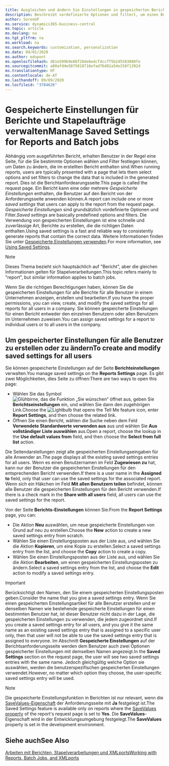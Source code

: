 ```yaml
---
title: Ausgleichen und ändern Sie Einstellungen in gespeicherten Berichten | Microsoft Docs
description: Beschreibt vordefinierte Optionen und filtert, um einen Bericht anzupassen und die richtigen Daten zu generieren.
author: SorenGP
ms.service: dynamics365-business-central
ms.topic: article
ms.devlang: na
ms.tgt_pltfrm: na
ms.workload: na
ms.search.keywords: customization, personalization
ms.date: 04/01/2020
ms.author: edupont
ms.openlocfilehash: d61e599b9e86f28de6edcf4ccff5b245503880fe
ms.sourcegitcommit: a80afd4e5075018716efad76d82a54e158f1392d
ms.translationtype: HT
ms.contentlocale: de-AT
ms.lasthandoff: 09/09/2020
ms.locfileid: "3784626"
---
```

# <a name="manage-saved-settings-for-reports-and-batch-jobs"></a><span data-ttu-id="5de34-103">Gespeicherte Einstellungen für Berichte und Stapelaufträge verwalten</span><span class="sxs-lookup"><span data-stu-id="5de34-103">Manage Saved Settings for Reports and Batch jobs</span></span>
<span data-ttu-id="5de34-104">Abhängig vom ausgeführten Bericht, erhalten Benutzer in der Regel eine Seite, für die Sie bestimmte Optionen wählen und Filter festlegen können, um Daten zu ändern, die im erstellten Bericht enthalten sind.</span><span class="sxs-lookup"><span data-stu-id="5de34-104">When running reports, users are typically presented with a page that lets them select options and set filters to change the data that is included in the generated report.</span></span> <span data-ttu-id="5de34-105">Dies ist die Berichtanfordearungsseite.</span><span class="sxs-lookup"><span data-stu-id="5de34-105">This page is called the request page.</span></span> <span data-ttu-id="5de34-106">Ein Bericht kann eine oder mehrere *Gespeicherte Einstellungen* enthalten, die Benutzer auf den Bericht von der Anforderungsseite anwenden können.</span><span class="sxs-lookup"><span data-stu-id="5de34-106">A report can include one or more *saved settings* that users can apply to the report from the request page.</span></span> <span data-ttu-id="5de34-107">*Gespeicherte Einstellungen* sind grundsätzlich vordefinierte Optionen und Filter.</span><span class="sxs-lookup"><span data-stu-id="5de34-107">*Saved settings* are basically predefined options and filters.</span></span> <span data-ttu-id="5de34-108">Die Verwendung von gespeicherten Einstellungen ist eine schnelle und zuverlässige Art, Berichte zu erstellen, die die richtigen Daten enthalten.</span><span class="sxs-lookup"><span data-stu-id="5de34-108">Using saved settings is a fast and reliable way to consistently generate reports that contain the correct data.</span></span> <span data-ttu-id="5de34-109">Weitere Informationen finden Sie unter [Gespeicherte Einstellungen verwenden](ui-work-report.md#SavedSettings).</span><span class="sxs-lookup"><span data-stu-id="5de34-109">For more information, see [Using Saved Settings](ui-work-report.md#SavedSettings).</span></span>

> [!NOTE]
> <span data-ttu-id="5de34-110">Dieses Thema bezieht sich hauptsächlich auf "Bericht", aber die gleichen Informationen gelten für Stapelverarbeitungen.</span><span class="sxs-lookup"><span data-stu-id="5de34-110">This topic refers mainly to "report", but similar information applies to batch jobs.</span></span>

<span data-ttu-id="5de34-111">Wenn Sie die richtigen Berechtigungen haben, können Sie die gespeicherten Einstellungen für alle Berichte für alle Benutzer in einem Unternehmen anzeigen, erstellen und bearbeiten.</span><span class="sxs-lookup"><span data-stu-id="5de34-111">If you have the proper permissions, you can view, create, and modify the saved settings for all reports for all users in a company.</span></span> <span data-ttu-id="5de34-112">Sie können gespeicherte Einstellungen für einen Bericht entweder den einzelnen Benutzern oder allen Benutzern im Unternehmen zuweisen.</span><span class="sxs-lookup"><span data-stu-id="5de34-112">You can assign saved settings for a report to individual users or to all users in the company.</span></span>

<!--
## Apply saved settings to a report
1. Open the report.

   The request page appears.    
2. In the **Saved Settings** section of the page, set the **Name** field  to the saved settings that you want to use.

   The **Saved Settings** section only appears if the report has been run before or if there are existing saved settings entries. The saved settings entry called **Last used options and filters** is always available. These settings are the option and filter values that were used the last time you ran the report.

-->

## <a name="to-create-and-modify-saved-settings-for-all-users"></a><span data-ttu-id="5de34-113">Um gespeicherter Einstellungen für alle Benutzer zu erstellen oder zu ändern</span><span class="sxs-lookup"><span data-stu-id="5de34-113">To create and modify saved settings for all users</span></span>
<span data-ttu-id="5de34-114">Sie können gespeicherte Einstellungen auf der Seite **Berichteinstellungen** verwalten.</span><span class="sxs-lookup"><span data-stu-id="5de34-114">You manage saved settings on the **Reports Settings** page.</span></span> <span data-ttu-id="5de34-115">Es gibt zwei Möglichkeiten, dies Seite zu öffnen:</span><span class="sxs-lookup"><span data-stu-id="5de34-115">There are two ways to open this page:</span></span>
-   <span data-ttu-id="5de34-116">Wählen Sie das Symbol ![Glühbirne, das die Funktion „Sie wünschen“ öffnet](media/ui-search/search_small.png "Tell Me-Funktion") aus, geben Sie **Berichtseinstellungen** ein, und wählen Sie dann den zugehörigen Link.</span><span class="sxs-lookup"><span data-stu-id="5de34-116">Choose the ![Lightbulb that opens the Tell Me feature](media/ui-search/search_small.png "Tell me what you want to do") icon, enter **Report Settings**, and then choose the related link.</span></span>
-   <span data-ttu-id="5de34-117">Öffnen Sie einen Bericht, wählen die Suche neben dem Feld **Verwendete Standardwerte verwenden aus** aus und wählen Sie **Aus vollständiger Liste auswählen** aus.</span><span class="sxs-lookup"><span data-stu-id="5de34-117">Open a report, choose the lookup in the **Use default values from** field, and then choose the **Select from full list** action.</span></span>

<span data-ttu-id="5de34-118">Die Seitendarstellungen zeigt alle gespeicherten Einstellungseingaben für alle Anwender an.</span><span class="sxs-lookup"><span data-stu-id="5de34-118">The page displays all the existing saved settings entries for all users.</span></span> <span data-ttu-id="5de34-119">Wenn es einen Benutzernamen im Feld **Zugewiesen zu** hat, kann nur der Benutzer die gespeicherten Einstellungen für den entsprechenden Bericht verwenden.</span><span class="sxs-lookup"><span data-stu-id="5de34-119">If there is a user name in the **Assigned to** field, only that user can use the saved settings for the associated report.</span></span> <span data-ttu-id="5de34-120">Wenn sich ein Häkchen im Feld **Mit allen Benutzern teilen** befindet, können alle Benutzer die gespeicherten Einstellungen für den Bericht verwenden.</span><span class="sxs-lookup"><span data-stu-id="5de34-120">If there is a check mark in the **Share with all users** field, all users can use the saved settings for the report.</span></span>

<span data-ttu-id="5de34-121">Von der Seite **Berichts-Einstellungen** können Sie:</span><span class="sxs-lookup"><span data-stu-id="5de34-121">From the **Report Settings** page, you can:</span></span>
-   <span data-ttu-id="5de34-122">Die Aktion **Neu** auswählen, um neue gespeicherte Einstellungen von Grund auf neu zu erstellen.</span><span class="sxs-lookup"><span data-stu-id="5de34-122">Choose the **New** action to create a new saved settings entry from scratch.</span></span>
-   <span data-ttu-id="5de34-123">Wählen Sie einen Einstellungsposten aus der Liste aus, und wählen Sie die Aktion **Kopieren**, um eine Kopie zu erstellen.</span><span class="sxs-lookup"><span data-stu-id="5de34-123">Select a saved settings entry from the list, and choose the **Copy** action to create a copy.</span></span>
-   <span data-ttu-id="5de34-124">Wählen Sie einen Einstellungsposten aus der Liste aus, und wählen Sie die Aktion **Bearbeiten**, um einen gespeicherten Einstellungsposten zu ändern.</span><span class="sxs-lookup"><span data-stu-id="5de34-124">Select a saved settings entry from the list, and choose the **Edit** action to modify a saved settings entry.</span></span>

> [!Important]
> <span data-ttu-id="5de34-125">Berücksichtigt den Namen, den Sie einem gespeicherten Einstellungsposten geben.</span><span class="sxs-lookup"><span data-stu-id="5de34-125">Consider the name that you give a saved settings entry.</span></span> <span data-ttu-id="5de34-126">Wenn Sie einen gespeicherten Einstellungsartikel für alle Benutzer erstellen und er denselben Namen wie bestehende gespeicherte Einstellungen für einen bestimmten Benutzer hat, ist dieser Benutzer nicht dazu in der Lage, die gespeicherten Einstellungen zu verwenden, die jedem zugeordnet sind.</span><span class="sxs-lookup"><span data-stu-id="5de34-126">If you create a saved settings entry for all users, and you give it the same name as an existing saved settings entry that is assigned to a specific user only, then that user will not be able to use the saved settings entry that is assigned to everyone.</span></span>  <span data-ttu-id="5de34-127">Im Abschnitt **Gespeicherte Einstellungen** auf der Berichtsanforderungsseite werden dem Benutzer auch zwei Optionen gespeicherter Einstellungen mit demselben Namen angezeigt.</span><span class="sxs-lookup"><span data-stu-id="5de34-127">In the **Saved Settings** section on the request page, the user will see two saved settings entries with the same name.</span></span> <span data-ttu-id="5de34-128">Jedoch gleichgültig welche Option sie auswählen, werden die benutzerspezifischen gespeicherten Einstellungen verwendet.</span><span class="sxs-lookup"><span data-stu-id="5de34-128">However, no matter which option they choose, the user-specific saved settings entry will be used.</span></span>

> [!NOTE]
> <span data-ttu-id="5de34-129">Die gespeicherte Einstellungsfunktion in Berichten ist nur relevant, wenn die [SaveValues-Eigenschaft](/dynamics365/business-central/dev-itpro/developer/properties/devenv-savevalues-property) der Anforderungsseite mit **Ja** festgelegt ist.</span><span class="sxs-lookup"><span data-stu-id="5de34-129">The Saved Settings feature is available only on reports where the [SaveValues property](/dynamics365/business-central/dev-itpro/developer/properties/devenv-savevalues-property) of the report's request page is set to **Yes**.</span></span> <span data-ttu-id="5de34-130">Die **SaveValues**-Eigenschaft wird in der Entwicklungsumgebung festgelegt.</span><span class="sxs-lookup"><span data-stu-id="5de34-130">The **SaveValues** property is set in the development environment.</span></span>  

## <a name="see-also"></a><span data-ttu-id="5de34-131">Siehe auch</span><span class="sxs-lookup"><span data-stu-id="5de34-131">See Also</span></span>
[<span data-ttu-id="5de34-132">Arbeiten mit Berichten, Stapelverarbeitungen und XMLports</span><span class="sxs-lookup"><span data-stu-id="5de34-132">Working with Reports, Batch Jobs, and XMLports</span></span>](ui-work-report.md)  
